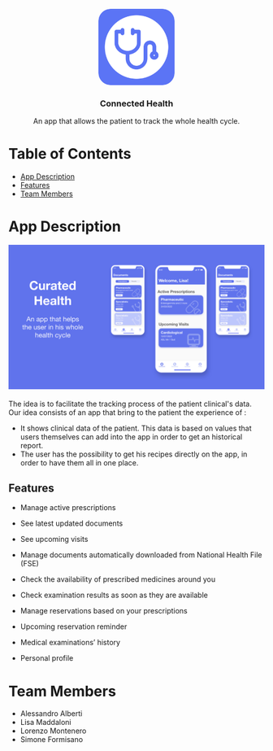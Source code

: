 <br />
<div align="center">
  <a href="#">
    <img src="/Slides/Icon.png" alt="Logo" width="150" height="150" style="border-radius:16%">
  </a>

  <h3 align="center">Connected Health</h3>



  <div align="center">
    An app that allows the patient to track the whole health cycle.

    
  </div>
</div>


# Table of Contents

* [App Description](#app-description)
* [Features](#features)
* [Team Members](#team-members)


# App Description
<div align="center">
<img src="/Slides/IMG_1078.JPG" alt="Logo">
</div>
</br>
The idea is to facilitate the tracking process of the patient clinical's data. Our idea consists of an app that bring to the patient the experience of :

* It shows clinical data of the patient. This data is based on values that users themselves can add into the app in order to get an historical report.
* The user has the possibility to get his recipes directly on the app, in order to have them all in one place.

## Features

* Manage active prescriptions

* See latest updated documents

* See upcoming visits

* Manage documents automatically downloaded from National Health File (FSE)

* Check the availability of prescribed medicines around you

* Check examination results as soon as they are available

* Manage reservations based on your prescriptions

* Upcoming reservation reminder

* Medical examinations’ history

* Personal profile

# Team Members
* Alessandro Alberti
* Lisa Maddaloni
* Lorenzo Montenero
* Simone Formisano
